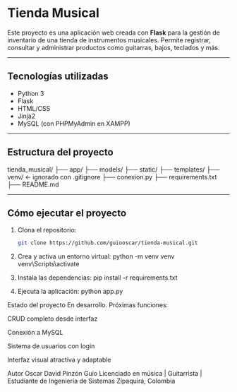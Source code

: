 # Tienda Musical

Este proyecto es una aplicación web creada con **Flask** para la gestión de inventario de una tienda de instrumentos musicales. Permite registrar, consultar y administrar productos como guitarras, bajos, teclados y más.

---

## Tecnologías utilizadas

- Python 3
- Flask
- HTML/CSS
- Jinja2
- MySQL (con PHPMyAdmin en XAMPP)

---

## Estructura del proyecto

tienda_musical/
├── app/
├── models/
├── static/
├── templates/
├── venv/ ← ignorado con .gitignore
├── conexion.py
├── requirements.txt
├── README.md


---

## Cómo ejecutar el proyecto

1. Clona el repositorio:
   ```bash
   git clone https://github.com/guiooscar/tienda-musical.git

2. Crea y activa un entorno virtual:
python -m venv venv
venv\Scripts\activate

3. Instala las dependencias:
pip install -r requirements.txt

4. Ejecuta la aplicación:
python app.py

Estado del proyecto
En desarrollo. Próximas funciones:

 CRUD completo desde interfaz

 Conexión a MySQL

 Sistema de usuarios con login

 Interfaz visual atractiva y adaptable

Autor
Oscar David Pinzón Guio
Licenciado en música | Guitarrista | Estudiante de Ingeniería de Sistemas
Zipaquirá, Colombia

